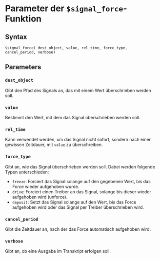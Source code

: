 # Parameter der `$signal_force`-Funktion

## Syntax

`$signal_force( dest_object, value, rel_time, force_type, cancel_period, verbose)`

## Parameters

### `dest_object`

Gibt den Pfad des Signals an, das mit einem Wert überschrieben werden soll.

### `value`

Bestimmt den Wert, mit dem das Signal überschrieben werden soll.

### `rel_time`

Kann verwendet werden, um das Signal nicht sofort, sondern nach einer gewissen Zeitdauer, mit `value` zu überschreiben.

### `force_type`

Gibt an, wie das Signal überschrieben werden soll. Dabei werden folgende Typen unterschieden:

- `freeze`:   Forciert das Signal solange auf den gegebenen Wert, bis das Force wieder aufgehoben wurde.
- `drive`:    Forciert einen Treiber an das Signal, solange bis dieser wieder aufgehoben wird (unforce).
- `deposit`:  Setzt das Signal solange auf den Wert, bis das Force aufgehoben wird oder das Signal per Treiber überschrieben wird.

### `cancel_period`

Gibt die Zeitdauer an, nach der das Force automatisch aufgehoben wird.

### `verbose`

Gibt an, ob eine Ausgabe im Transkript erfolgen soll.

